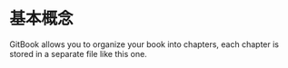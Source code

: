 # 基本概念

GitBook allows you to organize your book into chapters, each chapter is stored in a separate file like this one.

